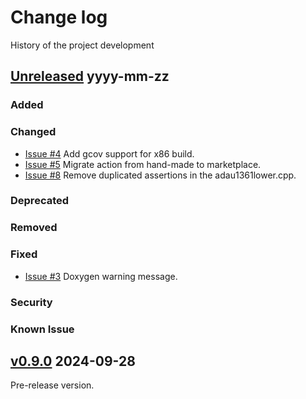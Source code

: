 # Change log
History of the project development

## [Unreleased] yyyy-mm-zz
### Added
### Changed
- [Issue #4](https://github.com/suikan4github/rpp_driver/issues/4) Add gcov support for x86 build. 
- [Issue #5](https://github.com/suikan4github/rpp_driver/issues/5) Migrate action from hand-made to marketplace.
- [Issue #8](https://github.com/suikan4github/rpp_driver/issues/8)  Remove duplicated assertions in the adau1361lower.cpp.

### Deprecated
### Removed
### Fixed
- [Issue #3](https://github.com/suikan4github/rpp_driver/issues/3) Doxygen warning message. 
### Security
### Known Issue

## [v0.9.0] 2024-09-28
Pre-release version. 

[Unreleased]: https://github.com/suikan4github/rpp_driver/compare/v0.9.0...develop
[v0.9.0]: https://github.com/suikan4github/rpp_driver/compare/v0.0.0...v0.9.0
